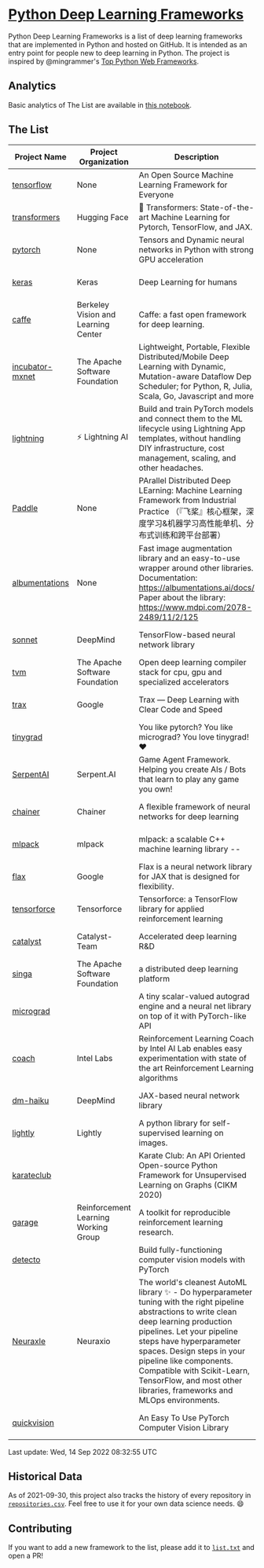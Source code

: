 # [Python Deep Learning Frameworks](https://www.github.com/shimst3r/python-deep-learning-frameworks)

Python Deep Learning Frameworks is a list of deep learning frameworks that are implemented in Python and hosted on GitHub. It is intended as an entry point for people new to deep learning in Python. The project is inspired by @mingrammer's [Top Python Web Frameworks](https://github.com/mingrammer/python-web-framework-stars).

## Analytics

Basic analytics of The List are available in [this notebook](./notebooks/development_over_time.ipynb).

## The List

| Project Name | Project Organization | Description | Stars | Forks | Open Issues | Last Commit |
| ------------ | -------------------- | ----------- | ----: | ----: | ----------: | ----------- |
| [tensorflow](https://tensorflow.org) | None | An Open Source Machine Learning Framework for Everyone | 167714 | 87172 | 2353 | 0 day(s) ago |
| [transformers](https://huggingface.co/transformers) | Hugging Face | 🤗 Transformers: State-of-the-art Machine Learning for Pytorch, TensorFlow, and JAX. | 70175 | 16108 | 537 | 0 day(s) ago |
| [pytorch](https://pytorch.org) | None | Tensors and Dynamic neural networks in Python with strong GPU acceleration | 58741 | 16355 | 10053 | 0 day(s) ago |
| [keras](http://keras.io/) | Keras | Deep Learning for humans | 56138 | 19181 | 336 | 0 day(s) ago |
| [caffe](http://caffe.berkeleyvision.org/) | Berkeley Vision and Learning Center | Caffe: a fast open framework for deep learning. | 32848 | 19008 | 1181 | 0 day(s) ago |
| [incubator-mxnet](https://mxnet.apache.org) | The Apache Software Foundation | Lightweight, Portable, Flexible Distributed/Mobile Deep Learning with Dynamic, Mutation-aware Dataflow Dep Scheduler; for Python, R, Julia, Scala, Go, Javascript and more | 20075 | 6878 | 1991 | 1 day(s) ago |
| [lightning](https://lightning.ai) | ⚡️ Lightning AI  | Build and train PyTorch models and connect them to the ML lifecycle using Lightning App templates, without handling DIY infrastructure, cost management, scaling, and other headaches. | 19992 | 2577 | 625 | 0 day(s) ago |
| [Paddle](http://www.paddlepaddle.org/) | None | PArallel Distributed Deep LEarning: Machine Learning Framework from Industrial Practice （『飞桨』核心框架，深度学习&机器学习高性能单机、分布式训练和跨平台部署） | 18852 | 4702 | 2963 | 0 day(s) ago |
| [albumentations](https://albumentations.ai) | None | Fast image augmentation library and an easy-to-use wrapper around other libraries. Documentation:  https://albumentations.ai/docs/ Paper about the library: https://www.mdpi.com/2078-2489/11/2/125 | 10817 | 1387 | 287 | 0 day(s) ago |
| [sonnet](https://sonnet.dev/) | DeepMind | TensorFlow-based neural network library | 9371 | 1336 | 32 | 0 day(s) ago |
| [tvm](https://tvm.apache.org/) | The Apache Software Foundation | Open deep learning compiler stack for cpu, gpu and specialized accelerators | 8562 | 2697 | 601 | 0 day(s) ago |
| [trax](https://github.com/google/trax) | Google | Trax — Deep Learning with Clear Code and Speed | 7101 | 738 | 98 | 1 day(s) ago |
| [tinygrad](https://github.com/geohot/tinygrad) |  | You like pytorch? You like micrograd? You love tinygrad! ❤️  | 6751 | 694 | 16 | 0 day(s) ago |
| [SerpentAI](http://serpent.ai) | Serpent.AI | Game Agent Framework. Helping you create AIs / Bots that learn to play any game you own! | 6332 | 751 | 2 | 2 day(s) ago |
| [chainer](https://chainer.org) | Chainer | A flexible framework of neural networks for deep learning | 5719 | 1388 | 13 | 1 day(s) ago |
| [mlpack](https://www.mlpack.org/) | mlpack | mlpack: a scalable C++ machine learning library --  | 4073 | 1433 | 45 | 0 day(s) ago |
| [flax](https://flax.readthedocs.io) | Google | Flax is a neural network library for JAX that is designed for flexibility. | 3517 | 400 | 109 | 0 day(s) ago |
| [tensorforce](https://github.com/tensorforce/tensorforce) | Tensorforce | Tensorforce: a TensorFlow library for applied reinforcement learning | 3165 | 533 | 30 | 6 day(s) ago |
| [catalyst](https://catalyst-team.com) | Catalyst-Team | Accelerated deep learning R&D | 2984 | 367 | 8 | 5 day(s) ago |
| [singa](https://github.com/apache/singa) | The Apache Software Foundation | a distributed deep learning platform | 2656 | 831 | 38 | 6 day(s) ago |
| [micrograd](https://github.com/karpathy/micrograd) |  | A tiny scalar-valued autograd engine and a neural net library on top of it with PyTorch-like API | 2641 | 242 | 9 | 0 day(s) ago |
| [coach](https://intellabs.github.io/coach/) | Intel Labs | Reinforcement Learning Coach by Intel AI Lab enables easy experimentation with state of the art Reinforcement Learning algorithms | 2183 | 438 | 90 | 3 day(s) ago |
| [dm-haiku](https://dm-haiku.readthedocs.io) | DeepMind | JAX-based neural network library | 2159 | 175 | 76 | 0 day(s) ago |
| [lightly](https://github.com/lightly-ai/lightly) | Lightly | A python library for self-supervised learning on images. | 1786 | 143 | 73 | 0 day(s) ago |
| [karateclub](https://karateclub.readthedocs.io) |  | Karate Club: An API Oriented Open-source Python Framework for Unsupervised Learning on Graphs (CIKM 2020) | 1722 | 218 | 0 | 1 day(s) ago |
| [garage](https://github.com/rlworkgroup/garage) | Reinforcement Learning Working Group | A toolkit for reproducible reinforcement learning research. | 1507 | 269 | 227 | 2 day(s) ago |
| [detecto](https://detecto.readthedocs.io/) |  | Build fully-functioning computer vision models with PyTorch | 562 | 98 | 38 | 3 day(s) ago |
| [Neuraxle](https://www.neuraxle.org/) | Neuraxio | The world's cleanest AutoML library ✨ - Do hyperparameter tuning with the right pipeline abstractions to write clean deep learning production pipelines. Let your pipeline steps have hyperparameter spaces. Design steps in your pipeline like components. Compatible with Scikit-Learn, TensorFlow, and most other libraries, frameworks and MLOps environments. | 537 | 53 | 63 | 1 day(s) ago |
| [quickvision](https://github.com/oke-aditya/quickvision) |  | An Easy To Use PyTorch Computer Vision Library | 49 | 5 | 19 | 121 day(s) ago |

Last update: Wed, 14 Sep 2022 08:32:55 UTC

## Historical Data

As of 2021-09-30, this project also tracks the history of every repository in [`repositories.csv`](./repositories.csv). Feel free to use it for your own data science needs. :smile:

## Contributing

If you want to add a new framework to the list, please add it to [`list.txt`](./python-deep-learning-frameworks/list.txt) and open a PR!
